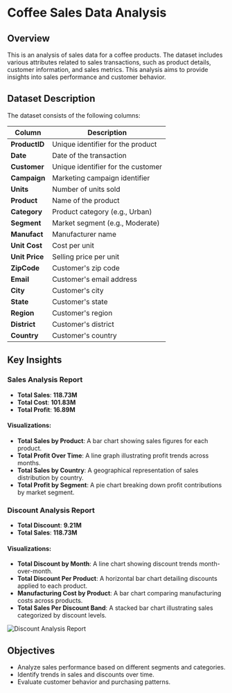 # Coffee Sales Data Analysis 

## Overview

This is an analysis of sales data for a coffee products. The dataset includes various attributes related to sales transactions, such as product details, customer information, and sales metrics. This analysis aims to provide insights into sales performance and customer behavior.

## Dataset Description

The dataset consists of the following columns:

| Column       | Description                                   |
|--------------|-----------------------------------------------|
| **ProductID**| Unique identifier for the product             |
| **Date**     | Date of the transaction                        |
| **Customer** | Unique identifier for the customer            |
| **Campaign** | Marketing campaign identifier                  |
| **Units**    | Number of units sold                          |
| **Product**  | Name of the product                           |
| **Category** | Product category (e.g., Urban)               |
| **Segment**  | Market segment (e.g., Moderate)               |
| **Manufact** | Manufacturer name                             |
| **Unit Cost**| Cost per unit                                 |
| **Unit Price**| Selling price per unit                       |
| **ZipCode**  | Customer's zip code                           |
| **Email**    | Customer's email address                      |
| **City**     | Customer's city                               |
| **State**    | Customer's state                              |
| **Region**   | Customer's region                             |
| **District** | Customer's district                           |
| **Country**  | Customer's country                            |

## Key Insights

### Sales Analysis Report

- **Total Sales**: **118.73M**
- **Total Cost**: **101.83M**
- **Total Profit**: **16.89M**

#### Visualizations:
- **Total Sales by Product**: A bar chart showing sales figures for each product.
- **Total Profit Over Time**: A line graph illustrating profit trends across months.
- **Total Sales by Country**: A geographical representation of sales distribution by country.
- **Total Profit by Segment**: A pie chart breaking down profit contributions by market segment.



### Discount Analysis Report

- **Total Discount**: **9.21M**
- **Total Sales**: **118.73M**

#### Visualizations:
- **Total Discount by Month**: A line chart showing discount trends month-over-month.
- **Total Discount Per Product**: A horizontal bar chart detailing discounts applied to each product.
- **Manufacturing Cost by Product**: A bar chart comparing manufacturing costs across products.
- **Total Sales Per Discount Band**: A stacked bar chart illustrating sales categorized by discount levels.

![Discount Analysis Report](insert_discount_analysis_image_url_here)

## Objectives

- Analyze sales performance based on different segments and categories.
- Identify trends in sales and discounts over time.
- Evaluate customer behavior and purchasing patterns.

